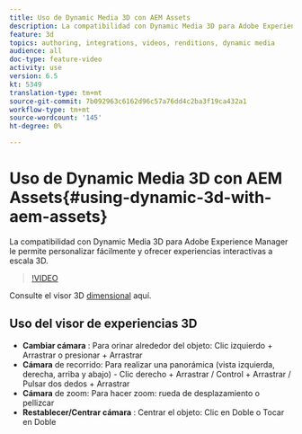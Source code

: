 ```yaml
---
title: Uso de Dynamic Media 3D con AEM Assets
description: La compatibilidad con Dynamic Media 3D para Adobe Experience Manager le permite personalizar fácilmente y ofrecer experiencias interactivas a escala 3D
feature: 3d
topics: authoring, integrations, videos, renditions, dynamic media
audience: all
doc-type: feature-video
activity: use
version: 6.5
kt: 5349
translation-type: tm+mt
source-git-commit: 7b092963c6162d96c57a76dd4c2ba3f19ca432a1
workflow-type: tm+mt
source-wordcount: '145'
ht-degree: 0%

---
```



# Uso de Dynamic Media 3D con AEM Assets{#using-dynamic-3d-with-aem-assets}

La compatibilidad con Dynamic Media 3D para Adobe Experience Manager le permite personalizar fácilmente y ofrecer experiencias interactivas a escala 3D.

>[!VIDEO](https://video.tv.adobe.com/v/35156/?quality=9&learn=on)

Consulte el visor 3D [dimensional](http://s7d1.scene7.com/s7viewers/html5/DimensionalViewer.html?asset=DynamicmediaNA1/canBlue-2&amp;config=DynamicmediaNA1/Dimensional&amp;serverUrl=http://s7d1.scene7.com/is/image/&amp;contenturl=http://s7d1.scene7.com/is/content/) aquí.


## Uso del visor de experiencias 3D

* **Cambiar cámara** : Para orinar alrededor del objeto: Clic izquierdo + Arrastrar o presionar + Arrastrar
* **Cámara**  de recorrido: Para realizar una panorámica (vista izquierda, derecha, arriba y abajo) - Clic derecho + Arrastrar / Control + Arrastrar / Pulsar dos dedos + Arrastrar
* **Cámara**  de zoom: Para hacer zoom: rueda de desplazamiento o pellizcar
* **Restablecer/Centrar cámara** : Centrar el objeto: Clic en Doble o Tocar en Doble